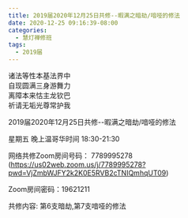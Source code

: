 ```yaml
---
title: 2019届2020年12月25日共修--暇满之暗劫/喑哑的修法
date: 2020-12-25 09:16:39-08:00
categories:
  - 慧灯禅修班
tags:
  - 2019届
---
```

诸法等性本基法界中  
自现圆满三身游舞力  
离障本来怙主龙钦巴  
祈请无垢光尊常护我  

2019届2020年12月25日共修--暇满之暗劫/喑哑的修法

星期五 晚上温哥华时间 18:30-21:30  

网络共修Zoom房间号码： 7789995278 (<https://us02web.zoom.us/j/7789995278?pwd=VjZmbWJFY2k2K0E5RVB2cTNIQmhqUT09>)

Zoom房间密码：19621211

共修内容: 第6支暗劫,第7支喑哑的修法              


